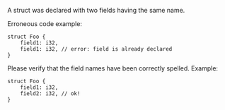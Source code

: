 A struct was declared with two fields having the same name.

Erroneous code example:

```compile_fail,E0124
struct Foo {
    field1: i32,
    field1: i32, // error: field is already declared
}
```

Please verify that the field names have been correctly spelled. Example:

```
struct Foo {
    field1: i32,
    field2: i32, // ok!
}
```
